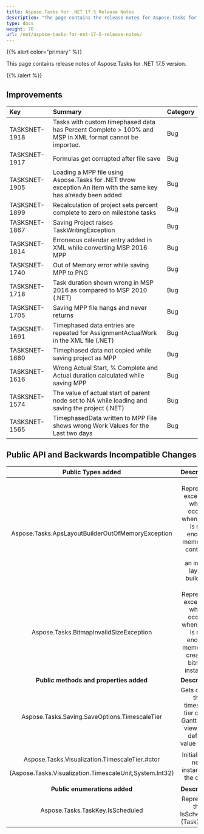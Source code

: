 ```yaml
---
title: Aspose.Tasks for .NET 17.5 Release Notes
description: "The page contains the release notes for Aspose.Tasks for .NET 17.5."
type: docs
weight: 70
url: /net/aspose-tasks-for-net-17-5-release-notes/
---
```


{{% alert color="primary" %}}

This page contains release notes of Aspose.Tasks for .NET 17.5 version.

{{% /alert %}}

## **Improvements**

|**Key**|**Summary**|**Category**|
| :- | :- | :- |
|TASKSNET-1918|Tasks with custom timephased data has Percent Complete > 100% and MSP in XML format cannot be imported.|Bug|
|TASKSNET-1917|Formulas get corrupted after file save|Bug|
|TASKSNET-1905|Loading a MPP file using Aspose.Tasks for .NET throw exception An item with the same key has already been added|Bug|
|TASKSNET-1899|Recalculation of project sets percent complete to zero on milestone tasks|Bug|
|TASKSNET-1867|Saving Project raises TaskWritingException|Bug|
|TASKSNET-1814|Erroneous calendar entry added in XML while converting MSP 2016 MPP|Bug|
|TASKSNET-1740|Out of Memory error while saving MPP to PNG|Bug|
|TASKSNET-1718|Task duration shown wrong in MSP 2016 as compared to MSP 2010 (.NET)|Bug|
|TASKSNET-1705|Saving MPP file hangs and never returns|Bug|
|TASKSNET-1691|Timephased data entries are repeated for AssignmentActualWork in the XML file (.NET)|Bug|
|TASKSNET-1680|Timephased data not copied while saving project as MPP|Bug|
|TASKSNET-1616|Wrong Actual Start, % Complete and Actual duration calculated while saving MPP|Bug|
|TASKSNET-1574|The value of actual start of parent node set to NA while loading and saving the project (.NET)|Bug|
|TASKSNET-1565|TimephasedData written to MPP File shows wrong Work Values for the Last two days|Bug|

## **Public API and Backwards Incompatible Changes**

|**Public Types added**|**Description**|
| :-: | :-: |
|Aspose.Tasks.ApsLayoutBuilderOutOfMemoryException|<p>Represents exception which occurs when there is not enough memory to continue</p><p>an image layout building.</p>|
|Aspose.Tasks.BitmapInvalidSizeException|Represents exception which occurs when there is not enough memory to create a bitmap instance.|
|**Public methods and properties added**|**Description**|
|Aspose.Tasks.Saving.SaveOptions.TimescaleTier|Gets or sets the timescale tier of the Gantt Chart view. The default value is null.|
|<p>Aspose.Tasks.Visualization.TimescaleTier.#ctor</p><p>(Aspose.Tasks.Visualization.TimescaleUnit,System.Int32)</p>|Initializes a new instance of the <see cref="T:Aspose.Tasks.Visualization.TimescaleTier" /> class.|
|**Public enumerations added**|**Description**|
|Aspose.Tasks.TaskKey.IsScheduled|Represents the IsScheduled (Task) field.|

